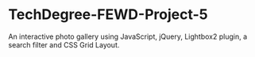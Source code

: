 # TechDegree-FEWD-Project-5
 An interactive photo gallery using JavaScript, jQuery, Lightbox2 plugin, a search filter and CSS Grid Layout.
 
